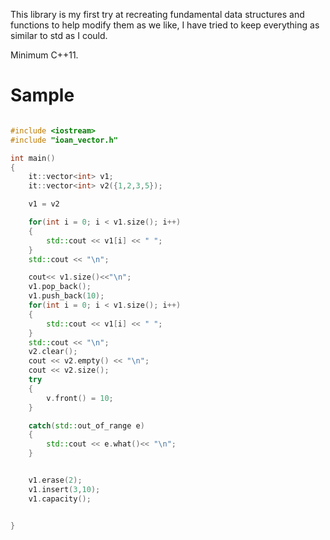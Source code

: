 This library is my first try at recreating fundamental data structures and functions to help modify them as we like, I have tried to keep everything as similar to std as I could.

Minimum C++11.

# Sample
```cpp

#include <iostream>
#include "ioan_vector.h"

int main()
{
    it::vector<int> v1;
    it::vector<int> v2({1,2,3,5});

    v1 = v2

    for(int i = 0; i < v1.size(); i++)
    {
        std::cout << v1[i] << " ";
    }
    std::cout << "\n";

    cout<< v1.size()<<"\n";
    v1.pop_back();
    v1.push_back(10);
    for(int i = 0; i < v1.size(); i++)
    {
        std::cout << v1[i] << " ";
    }
    std::cout << "\n";
    v2.clear();
    cout << v2.empty() << "\n";
    cout << v2.size();
    try
    { 
        v.front() = 10;
    }

    catch(std::out_of_range e)
    {
        std::cout << e.what()<< "\n";
    }


    v1.erase(2);
    v1.insert(3,10);
    v1.capacity();


}
```



